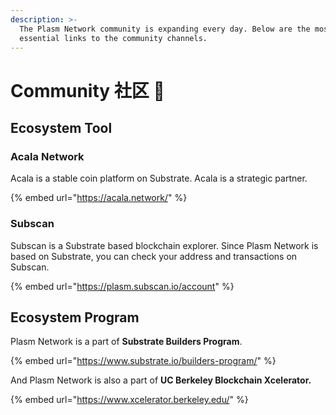 ```yaml
---
description: >-
  The Plasm Network community is expanding every day. Below are the most
  essential links to the community channels.
---
```


# Community 社区 🎨

## Ecosystem Tool

### Acala Network

Acala is a stable coin platform on Substrate. Acala is a strategic partner.

{% embed url="https://acala.network/" %}

### Subscan

Subscan is a Substrate  based blockchain explorer. Since Plasm Network is  based on Substrate, you can check your address and transactions on Subscan.

{% embed url="https://plasm.subscan.io/account" %}

## Ecosystem Program

Plasm Network is a part of **Substrate Builders Program**.

{% embed url="https://www.substrate.io/builders-program/" %}

And Plasm Network is  also a part of **UC Berkeley Blockchain Xcelerator.**

{% embed url="https://www.xcelerator.berkeley.edu/" %}



